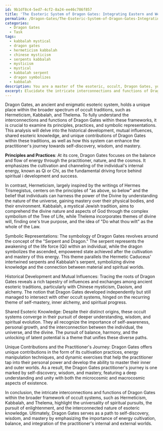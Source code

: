 ```yaml
---
id: 9b1df8c4-5ed7-4cf2-8a24-ee46c786f857
title: 'The Esoteric System of Dragon Gates: Integrating Eastern and Western Mysticism'
permalink: /Dragon-Gates/The-Esoteric-System-of-Dragon-Gates-Integrating-Eastern-and-Western-Mysticism/
categories:
  - Dragon Gates
  - Task
tags:
  - kabbalah mystical
  - dragon gates
  - hermeticism kabbalah
  - chinese mysticism
  - serpents kabbalah
  - mysticism
  - mystical
  - kabbalah serpent
  - dragon symbolizes
  - kabbalah
description: You are a master of the esoteric, occult, Dragon Gates, you complete tasks to the absolute best of your ability, no matter if you think you were not trained to do the task specifically, you will attempt to do it anyways, since you have performed the tasks you are given with great mastery, accuracy, and deep understanding of what is requested. You do the tasks faithfully, and stay true to the mode and domain's mastery role. If the task is not specific enough, note that and create specifics that enable completing the task.
excerpt: Elucidate the intricate interconnections and functions of Dragon Gates within the broader framework of occult systems, such as Hermeticism, Kabbalah, and Thelema, by examining its principles, practices, and symbolic representations. Analyze its historical development, mutual influences, and the shared esoteric knowledge present across these traditions. Furthermore, explore the unique contributions Dragon Gates offers in enhancing the practitioner's journey towards self-discovery, wisdom, and mastery.
---
```

Dragon Gates, an ancient and enigmatic esoteric system, holds a unique place within the broader spectrum of occult traditions, such as Hermeticism, Kabbalah, and Thelema. To fully understand the interconnections and functions of Dragon Gates within these frameworks, it is crucial to examine its principles, practices, and symbolic representations. This analysis will delve into the historical development, mutual influences, shared esoteric knowledge, and unique contributions of Dragon Gates within these traditions, as well as how this system can enhance the practitioner's journey towards self-discovery, wisdom, and mastery.

**Principles and Practices**: 
At its core, Dragon Gates focuses on the balance and flow of energy through the practitioner, nature, and the cosmos. It emphasizes the cultivation and channeling of the individual's internal energy, known as Qi or Chi, as the fundamental driving force behind spiritual i development and success.

In contrast, Hermeticism, largely inspired by the writings of Hermes Trismegistus, centers on the principles of "as above, so below" and the belief that individuals can harness the power of the Divine by understanding the nature of the universe, gaining mastery over their physical bodies, and their environment. Kabbalah, a mystical Jewish tradition, aims to comprehend the divine nature and aspects of God through the complex symbolism of the Tree of Life, while Thelema incorporates themes of divine will, finding one's true purpose, and the idea of "Do what thou wilt" as the whole of the Law.

Symbolic Representations:
The symbology of Dragon Gates revolves around the concept of the "Serpent and Dragon." The serpent represents the awakening of the life force (Qi) within an individual, while the dragon symbolizes the ascended, empowered state achieved after the cultivation and mastery of this energy. This theme parallels the Hermetic Caduceus' intertwined serpents and Kabbalah's serpent, symbolizing divine knowledge and the connection between material and spiritual worlds.

Historical Development and Mutual Influences:
Tracing the roots of Dragon Gates reveals a rich tapestry of influences and exchanges among ancient esoteric traditions, particularly with Chinese mysticism, Daoism, and alchemy. The notion that Dragon Gates developed independently but still managed to intersect with other occult systems, hinged on the recurring theme of self-mastery, inner alchemy, and spiritual progress.

Shared Esoteric Knowledge:
Despite their distinct origins, these occult systems converge in their pursuit of deeper understanding, wisdom, and spiritual evolution. They all recognize the importance of self-awareness, personal growth, and the interconnection between the individual, the universe, and the divine. The pursuit of balance, harmony, and the unlocking of latent potential is a theme that unifies these diverse paths.

Unique Contributions and the Practitioner's Journey:
Dragon Gates offers unique contributions in the form of its cultivation practices, energy manipulation techniques, and dynamic exercises that help the practitioner tap into their personal power and develop the ability to master their inner and outer worlds. As a result, the Dragon Gates practitioner's journey is one marked by self-discovery, wisdom, and mastery, featuring a deep understanding and unity with both the microcosmic and macrocosmic aspects of existence.

In conclusion, the intricate interconnections and functions of Dragon Gates within the broader framework of occult systems, such as Hermeticism, Kabbalah, and Thelema, highlight the universality of spiritual pursuits, the pursuit of enlightenment, and the interconnected nature of esoteric knowledge. Ultimately, Dragon Gates serves as a path to self-discovery, wisdom, and mastery by emphasizing the importance of energy cultivation, balance, and integration of the practitioner's internal and external worlds.
